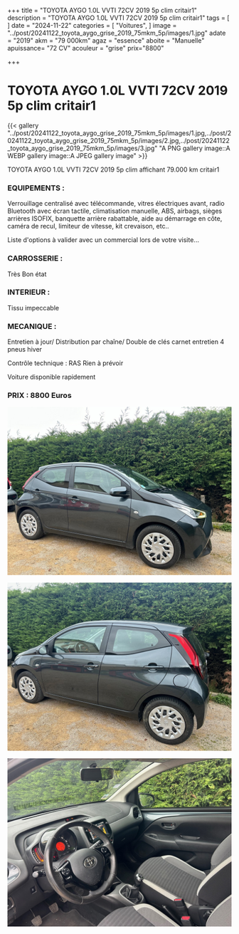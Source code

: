 +++
title = "TOYOTA AYGO 1.0L VVTI 72CV 2019 5p clim critair1"
description = "TOYOTA AYGO 1.0L VVTI 72CV 2019 5p clim critair1"
tags = [
]
date = "2024-11-22"
categories = [
    "Voitures",
]
image = "../post/20241122_toyota_aygo_grise_2019_75mkm_5p/images/1.jpg"
adate = "2019"
akm = "79 000km"
agaz = "essence"
aboite = "Manuelle"
apuissance= "72 CV"
acouleur = "grise"
prix="8800"

+++

# TOYOTA AYGO 1.0L VVTI 72CV 2019 5p clim critair1

{{< gallery "../post/20241122_toyota_aygo_grise_2019_75mkm_5p/images/1.jpg,../post/20241122_toyota_aygo_grise_2019_75mkm_5p/images/2.jpg,../post/20241122_toyota_aygo_grise_2019_75mkm_5p/images/3.jpg" "A PNG gallery image::A WEBP gallery image::A JPEG gallery image" >}}


TOYOTA AYGO 1.0L VVTI 72CV 2019 5p clim affichant 79.000 km critair1


### EQUIPEMENTS :
Verrouillage centralisé avec télécommande, vitres électriques avant, radio Bluetooth avec écran  tactile, climatisation manuelle, ABS, airbags, sièges arrières ISOFIX, banquette arrière rabattable, aide au démarrage en côte, caméra de recul, limiteur de vitesse, kit crevaison, etc..


Liste d'options à valider avec un commercial lors de votre visite...


### CARROSSERIE :
Très Bon état 


### INTERIEUR :
Tissu impeccable

### MECANIQUE :
Entretien à jour/
Distribution par chaîne/
Double de clés
carnet entretien
4 pneus hiver


Contrôle technique : RAS
Rien à prévoir


Voiture disponible rapidement


### PRIX : 8800 Euros


<!-- more -->


![](images/1.jpg)

![](images/2.jpg)

![](images/3.jpg)

